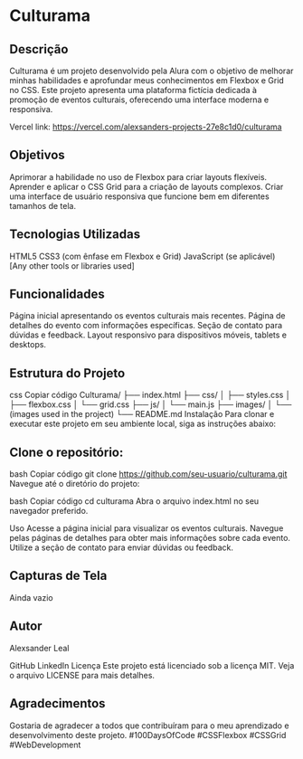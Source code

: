 # Culturama

## Descrição
Culturama é um projeto desenvolvido pela Alura com o objetivo de melhorar minhas habilidades e aprofundar meus conhecimentos em Flexbox e Grid no CSS. Este projeto apresenta uma plataforma fictícia dedicada à promoção de eventos culturais, oferecendo uma interface moderna e responsiva.

Vercel link: https://vercel.com/alexsanders-projects-27e8c1d0/culturama

## Objetivos
Aprimorar a habilidade no uso de Flexbox para criar layouts flexíveis.
Aprender e aplicar o CSS Grid para a criação de layouts complexos.
Criar uma interface de usuário responsiva que funcione bem em diferentes tamanhos de tela.

## Tecnologias Utilizadas
HTML5
CSS3 (com ênfase em Flexbox e Grid)
JavaScript (se aplicável)
[Any other tools or libraries used]

## Funcionalidades
Página inicial apresentando os eventos culturais mais recentes.
Página de detalhes do evento com informações específicas.
Seção de contato para dúvidas e feedback.
Layout responsivo para dispositivos móveis, tablets e desktops.

## Estrutura do Projeto
css
Copiar código
Culturama/
├── index.html
├── css/
│   ├── styles.css
│   ├── flexbox.css
│   └── grid.css
├── js/
│   └── main.js
├── images/
│   └── (images used in the project)
└── README.md
Instalação
Para clonar e executar este projeto em seu ambiente local, siga as instruções abaixo:

## Clone o repositório:

bash
Copiar código
git clone https://github.com/seu-usuario/culturama.git
Navegue até o diretório do projeto:

bash
Copiar código
cd culturama
Abra o arquivo index.html no seu navegador preferido.

Uso
Acesse a página inicial para visualizar os eventos culturais. Navegue pelas páginas de detalhes para obter mais informações sobre cada evento. Utilize a seção de contato para enviar dúvidas ou feedback.

## Capturas de Tela
Ainda vazio

## Autor
Alexsander Leal

GitHub
LinkedIn
Licença
Este projeto está licenciado sob a licença MIT. Veja o arquivo LICENSE para mais detalhes.

## Agradecimentos
Gostaria de agradecer a todos que contribuíram para o meu aprendizado e desenvolvimento deste projeto. #100DaysOfCode #CSSFlexbox #CSSGrid #WebDevelopment
